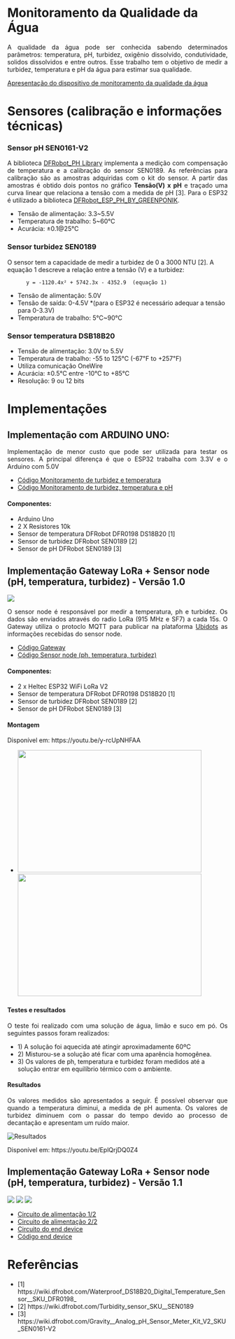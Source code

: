 # Monitoramento da Qualidade da Água

<p align="justify">  A qualidade da água pode ser conhecida sabendo determinados parâmetros: temperatura, pH, turbidez, oxigênio dissolvido, condutividade, solidos dissolvidos e entre outros. Esse trabalho tem o objetivo de medir a turbidez, temperatura e pH da água para estimar sua qualidade. </p>

<p align="justify">
   <a href="https://docs.google.com/presentation/d/1qVVoXBI_P2jty8KVRZ7gaNLmSqMubqdIrz3uwzO5s9c/edit#slide=id.ge5f9ac8532_2_97">Apresentação do dispositivo de monitoramento da qualidade da água</a>
</p>

# Sensores (calibração e informações técnicas)

<h3> Sensor pH SEN0161-V2 </h3>

<p align="justify"> 
A biblioteca <a href="https://github.com/DFRobot/DFRobot_PH">DFRobot_PH Library</a>  implementa a medição com compensação de temperatura e a calibração do sensor SEN0189. As referências para calibração são as amostras adquiridas com o kit do sensor. A partir das amostras é obtido dois pontos no gráfico <b>Tensão(V) x pH</b> e traçado uma curva linear que relaciona a tensão com a medida de pH [3]. Para o ESP32 é utilizado a biblioteca <a href="https://github.com/GreenPonik/DFRobot_ESP_PH_BY_GREENPONIK">DFRobot_ESP_PH_BY_GREENPONIK</a>.
</p>

<ul>
  <li>Tensão de alimentação: 3.3~5.5V</li>
  <li>Temperatura de trabalho: 5~60°C</li>
  <li>Acurácia: ±0.1@25℃</li>
</ul>

<h3> Sensor turbidez SEN0189 </h3>

<p>
  O sensor tem a capacidade de medir a turbidez de 0 a 3000 NTU [2]. A equação 1 descreve a relação entre a tensão (V) e a turbidez:
  
          y = -1120.4x² + 5742.3x - 4352.9  (equação 1)
</p>

  <ul>
  <li>Tensão de alimentação: 5.0V</li>
  <li>Tensão de saída: 0-4.5V  *(para o ESP32 é necessário adequar a tensão para 0-3.3V)</li>
  <li>Temperatura de trabalho: 5℃~90℃</li>
  </ul>
  
<h3> Sensor temperatura DSB18B20 </h3>

 <ul>
  <li>Tensão de alimentação: 3.0V to 5.5V</li>
  <li>Temperatura de trabalho: -55 to 125℃ (-67℉ to +257℉)</li>
  <li>Utiliza comunicação OneWire</li>
  <li>Acurácia: ±0.5℃ entre -10℃ to +85℃</li>
  <li>Resolução: 9 ou 12 bits</li>
  </ul>

# Implementações

<h2>Implementação com ARDUINO UNO:</h2>

<p align="justify"> Implementação de menor custo que pode ser utilizada para testar os sensores. A principal diferença é que o ESP32 trabalha com 3.3V e o 
  Arduino com 5.0V
</p>

<ul>
  <li><a href="https://github.com/FelipeCamargoXavier/water-quality/blob/main/turbity-temperature.ino">Código Monitoramento de turbidez e temperatura</a></li>
  <li><a href="https://github.com/FelipeCamargoXavier/water-quality/blob/main/turbity-temperature-ph.ino">Código Monitoramento de turbidez, temperatura e pH</a></li>
</ul>


<h4>Componentes:</h4>
<ul>
  <li>Arduino Uno</li>
  <li>2 X Resistores 10k</li>
  <li>Sensor de temperatura DFRobot DFR0198 DS18B20 [1]</li>
  <li>Sensor de turbidez DFRobot SEN0189 [2] </li>
   <li>Sensor de pH DFRobot SEN0189 [3] </li>
</ul>

<h2>Implementação Gateway LoRa + Sensor node (pH, temperatura, turbidez) - Versão 1.0</h2>
<p align="justify">
   <img src="https://github.com/FelipeCamargoXavier/water-quality/blob/main/images/prototipo1.jpg?raw=true"/>
</p>

<p align="justify">
  O sensor node é responsável por medir a temperatura, ph e turbidez. Os dados são enviados através do radio LoRa (915 MHz e SF7) a cada 15s. O Gateway utiliza o protoclo MQTT para publicar na plataforma <a href="https://ubidots.com/">Ubidots</a> as informações recebidas do sensor node.
</p>

<ul>
  <li><a href="https://github.com/FelipeCamargoXavier/water-quality/blob/main/gateway-lora-monitoramento-agua.cpp"> Código Gateway</a></li>
  <li><a href="https://github.com/FelipeCamargoXavier/water-quality/blob/main/end-node-temperatura-ph-turbidez.cpp">Código Sensor node (ph, temperatura, turbidez)</a></li>
</ul>

<h4>Componentes:</h4>
<ul>
  <li>2 x Heltec ESP32 WiFi LoRa V2</li>
  <li>Sensor de temperatura DFRobot DFR0198 DS18B20 [1]</li>
  <li>Sensor de turbidez DFRobot SEN0189 [2] </li>
   <li>Sensor de pH DFRobot SEN0189 [3] </li>
</ul>


<h4>Montagem</h4>

<p>Disponível em: https://youtu.be/y-rcUpNHFAA</p>

<p align="justify">
   <ul><li>
   <img src="https://github.com/FelipeCamargoXavier/water-quality/blob/main/images/sensor_node.jpeg?raw=true" width="420" height="280"/>
   <img src="https://github.com/FelipeCamargoXavier/water-quality/blob/main/images/testes_turbidez.jpeg?raw=true" width="420" height="280"/>
      </li></ul>
</p>
</p>



<h4>Testes e resultados</h4>

<p align="justify"> 
  O teste foi realizado com uma solução de água, limão e suco em pó. Os seguintes passos foram realizados:
   <ul>
  <li>1) A solução foi aquecida até atingir aproximadamente 60ºC</li>
  <li>2) Misturou-se a solução até ficar com uma aparência homogênea.</li>
  <li>3) Os valores de ph, temperatura e turbidez foram medidos até a solução entrar em equilíbrio térmico com o ambiente.</li>
  </ul>
  </p>
  
  <h4> Resultados </h4>
  
 <p align="justify"> 
  Os valores medidos são apresentados a seguir. É possível observar que quando a temperatura diminui, a medida de pH aumenta. 
    Os valores de turbidez diminuem com o passar do tempo devido ao processo de decantação e apresentam um ruído maior.
</p>



![Resultados](https://github.com/FelipeCamargoXavier/water-quality/blob/main/images/resultados_teste.svg)


<p>Disponível em: https://youtu.be/EplQrjDQ0Z4</p>


<h2>Implementação Gateway LoRa + Sensor node (pH, temperatura, turbidez) - Versão 1.1</h2>
<p align="justify">
   <img src="https://github.com/FelipeCamargoXavier/water-quality/blob/main/images/prototipo_1.1.png"/>
   <img src="https://github.com/FelipeCamargoXavier/water-quality/blob/main/images/prototipo_1.1_montagem.png"/>
   <img src="https://github.com/FelipeCamargoXavier/water-quality/blob/main/images/prototipo.png"/>
   
    
</p>

<ul>
  <li><a href="https://drive.google.com/file/d/1moIYPEcGVesq5BIV2T9xbrnocTn4xW8K/view?usp=sharing">Circuito de alimentação 1/2</a></li>
  <li><a href="https://drive.google.com/file/d/1yPvSPrrIwZWj6IBDiU_7q6Zq0qt0IUii/view?usp=sharing">Circuito de alimentação 2/2</a></li>
  <li><a href="https://drive.google.com/file/d/1vu2MEIVH-Txz52hvftBIytfDr3FUJUU9/view?usp=sharing">Circuito do end device</a></li>
  <li><a href="https://github.com/FelipeCamargoXavier/water-quality/blob/main/end_node_prototipo_1.1.cpp">Código end device</a></li>
   
  
</ul>

# Referências

<ul>
  <li>[1] https://wiki.dfrobot.com/Waterproof_DS18B20_Digital_Temperature_Sensor__SKU_DFR0198_</li>
  <li>[2] https://wiki.dfrobot.com/Turbidity_sensor_SKU__SEN0189</li>
   <li>[3] https://wiki.dfrobot.com/Gravity__Analog_pH_Sensor_Meter_Kit_V2_SKU_SEN0161-V2 </li>
   
   
   
</ul>


